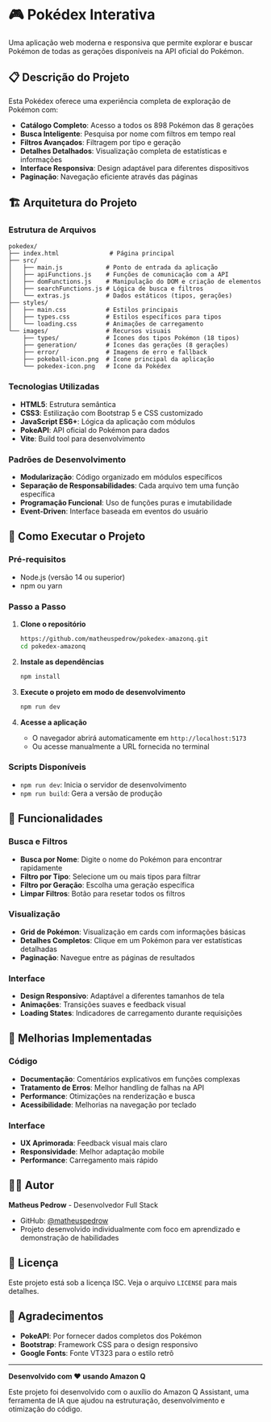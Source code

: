 # 🎮 Pokédex Interativa

Uma aplicação web moderna e responsiva que permite explorar e buscar Pokémon de todas as gerações disponíveis na API oficial do Pokémon.

## 📋 Descrição do Projeto

Esta Pokédex oferece uma experiência completa de exploração de Pokémon com:

- **Catálogo Completo**: Acesso a todos os 898 Pokémon das 8 gerações
- **Busca Inteligente**: Pesquisa por nome com filtros em tempo real
- **Filtros Avançados**: Filtragem por tipo e geração
- **Detalhes Detalhados**: Visualização completa de estatísticas e informações
- **Interface Responsiva**: Design adaptável para diferentes dispositivos
- **Paginação**: Navegação eficiente através das páginas

## 🏗️ Arquitetura do Projeto

### Estrutura de Arquivos

```
pokedex/
├── index.html              # Página principal
├── src/
│   ├── main.js            # Ponto de entrada da aplicação
│   ├── apiFunctions.js    # Funções de comunicação com a API
│   ├── domFunctions.js    # Manipulação do DOM e criação de elementos
│   ├── searchFunctions.js # Lógica de busca e filtros
│   └── extras.js          # Dados estáticos (tipos, gerações)
├── styles/
│   ├── main.css           # Estilos principais
│   ├── types.css          # Estilos específicos para tipos
│   └── loading.css        # Animações de carregamento
└── images/                # Recursos visuais
    ├── types/             # Ícones dos tipos Pokémon (18 tipos)
    ├── generation/        # Ícones das gerações (8 gerações)
    ├── error/             # Imagens de erro e fallback
    ├── pokeball-icon.png  # Ícone principal da aplicação
    └── pokedex-icon.png   # Ícone da Pokédex
```

### Tecnologias Utilizadas

- **HTML5**: Estrutura semântica
- **CSS3**: Estilização com Bootstrap 5 e CSS customizado
- **JavaScript ES6+**: Lógica da aplicação com módulos
- **PokeAPI**: API oficial do Pokémon para dados
- **Vite**: Build tool para desenvolvimento

### Padrões de Desenvolvimento

- **Modularização**: Código organizado em módulos específicos
- **Separação de Responsabilidades**: Cada arquivo tem uma função específica
- **Programação Funcional**: Uso de funções puras e imutabilidade
- **Event-Driven**: Interface baseada em eventos do usuário

## 🚀 Como Executar o Projeto

### Pré-requisitos

- Node.js (versão 14 ou superior)
- npm ou yarn

### Passo a Passo

1. **Clone o repositório**

   ```bash
   https://github.com/matheuspedrow/pokedex-amazonq.git
   cd pokedex-amazonq
   ```

2. **Instale as dependências**

   ```bash
   npm install
   ```

3. **Execute o projeto em modo de desenvolvimento**

   ```bash
   npm run dev
   ```

4. **Acesse a aplicação**
   - O navegador abrirá automaticamente em `http://localhost:5173`
   - Ou acesse manualmente a URL fornecida no terminal

### Scripts Disponíveis

- `npm run dev`: Inicia o servidor de desenvolvimento
- `npm run build`: Gera a versão de produção

## 🎯 Funcionalidades

### Busca e Filtros

- **Busca por Nome**: Digite o nome do Pokémon para encontrar rapidamente
- **Filtro por Tipo**: Selecione um ou mais tipos para filtrar
- **Filtro por Geração**: Escolha uma geração específica
- **Limpar Filtros**: Botão para resetar todos os filtros

### Visualização

- **Grid de Pokémon**: Visualização em cards com informações básicas
- **Detalhes Completos**: Clique em um Pokémon para ver estatísticas detalhadas
- **Paginação**: Navegue entre as páginas de resultados

### Interface

- **Design Responsivo**: Adaptável a diferentes tamanhos de tela
- **Animações**: Transições suaves e feedback visual
- **Loading States**: Indicadores de carregamento durante requisições

## 🔧 Melhorias Implementadas

### Código

- **Documentação**: Comentários explicativos em funções complexas
- **Tratamento de Erros**: Melhor handling de falhas na API
- **Performance**: Otimizações na renderização e busca
- **Acessibilidade**: Melhorias na navegação por teclado

### Interface

- **UX Aprimorada**: Feedback visual mais claro
- **Responsividade**: Melhor adaptação mobile
- **Performance**: Carregamento mais rápido

## 👨‍💻 Autor

**Matheus Pedrow** - Desenvolvedor Full Stack
- GitHub: [@matheuspedrow](https://github.com/matheuspedrow)
- Projeto desenvolvido individualmente com foco em aprendizado e demonstração de habilidades

## 📝 Licença

Este projeto está sob a licença ISC. Veja o arquivo `LICENSE` para mais detalhes.

## 🙏 Agradecimentos

- **PokeAPI**: Por fornecer dados completos dos Pokémon
- **Bootstrap**: Framework CSS para o design responsivo
- **Google Fonts**: Fonte VT323 para o estilo retrô

---

**Desenvolvido com ❤️ usando Amazon Q**

Este projeto foi desenvolvido com o auxílio do Amazon Q Assistant, uma ferramenta de IA que ajudou na estruturação, desenvolvimento e otimização do código.
